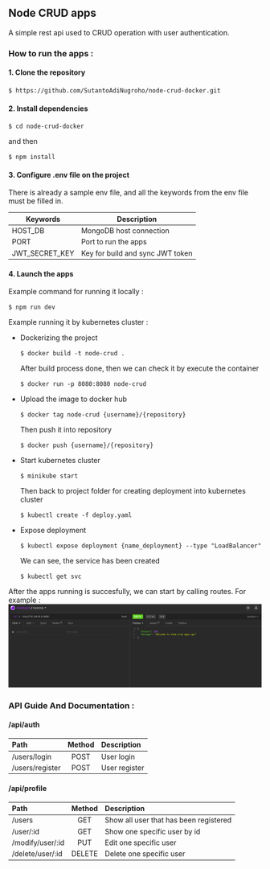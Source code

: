 ## Node CRUD apps

A simple rest api used to CRUD operation with user authentication.

### How to run the apps :

#### 1. Clone the repository
```
$ https://github.com/SutantoAdiNugroho/node-crud-docker.git
```

#### 2. Install dependencies
```
$ cd node-crud-docker
```
and then
```
$ npm install
```

#### 3. Configure .env file on the project
There is already a sample env file, and all the keywords from the env file must be filled in.

| Keywords        | Description                      |
| ----------------|----------------------------------|
| HOST_DB         | MongoDB host connection          |
| PORT            | Port to run the apps             |
| JWT_SECRET_KEY  | Key for build and sync JWT token |

#### 4. Launch the apps
Example command for running it locally :
```
$ npm run dev
```

Example running it by kubernetes cluster :

* Dockerizing the project
    ```
    $ docker build -t node-crud .
    ```
    After build process done, then we can check it by execute the container
    ```
    $ docker run -p 8080:8080 node-crud
    ```
* Upload the image to docker hub
    ```
    $ docker tag node-crud {username}/{repository}
    ```
    Then push it into repository
    ```
    $ docker push {username}/{repository}
    ```
* Start kubernetes cluster
    ```
    $ minikube start
    ```
    Then back to project folder for creating deployment into kubernetes cluster
    ```
    $ kubectl create -f deploy.yaml
    ```
* Expose deployment
    ```
    $ kubectl expose deployment {name_deployment} --type "LoadBalancer"
    ```
    We can see, the service has been created
    ```
    $ kubectl get svc
    ```

After the apps running is succesfully, we can start by calling routes. For example :
![Alt text](./src/assets/img/1.1-home.png "Calling '/' route")

### API Guide And Documentation :

#### /api/auth

| Path            | Method | Description   |
| :---            | :---:  | :---          |
| /users/login    | POST   | User login    |
| /users/register | POST   | User register |


#### /api/profile

| Path              | Method | Description                            |
| :---              | :---:  | :---                                   |
| /users            | GET    | Show all user that has been registered |
| /user/:id         | GET    | Show one specific user by id           |
| /modify/user/:id  | PUT    | Edit one specific user                 |
| /delete/user/:id  | DELETE | Delete one specific user               |

